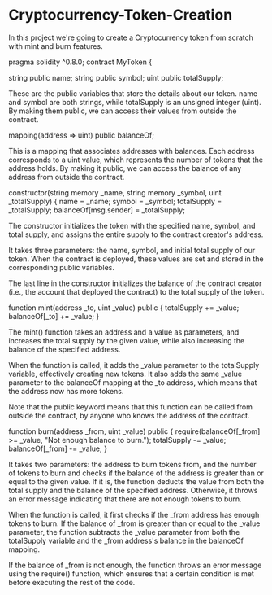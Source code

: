 # Cryptocurrency-Token-Creation

In this project we're going to create a Cryptocurrency token from scratch with mint and burn features. 

pragma solidity ^0.8.0;
contract MyToken {

string public name;
string public symbol;
uint public totalSupply;

These are the public variables that store the details about our token. name and symbol are both strings, while totalSupply is an unsigned integer (uint). By making them public, we can access their values from outside the contract.

mapping(address => uint) public balanceOf;

This is a mapping that associates addresses with balances. Each address corresponds to a uint value, which represents the number of tokens that the address holds. By making it public, we can access the balance of any address from outside the contract.

constructor(string memory _name, string memory _symbol, uint _totalSupply) {
    name = _name;
    symbol = _symbol;
    totalSupply = _totalSupply;
    balanceOf[msg.sender] = _totalSupply;

The constructor initializes the token with the specified name, symbol, and total supply, and assigns the entire supply to the contract creator's address.

It takes three parameters: the name, symbol, and initial total supply of our token. When the contract is deployed, these values are set and stored in the corresponding public variables.

The last line in the constructor initializes the balance of the contract creator (i.e., the account that deployed the contract) to the total supply of the token.


function mint(address _to, uint _value) public {
    totalSupply += _value;
    balanceOf[_to] += _value;
}

The mint() function takes an address and a value as parameters, and increases the total supply by the given value, while also increasing the balance of the specified address. 

When the function is called, it adds the _value parameter to the totalSupply variable, effectively creating new tokens. It also adds the same _value parameter to the balanceOf mapping at the _to address, which means that the address now has more tokens.

Note that the public keyword means that this function can be called from outside the contract, by anyone who knows the address of the contract.

function burn(address _from, uint _value) public {
    require(balanceOf[_from] >= _value, "Not enough balance to burn.");
    totalSupply -= _value;
    balanceOf[_from] -= _value;
}

It takes two parameters: the address to burn tokens from, and the number of tokens to burn and checks if the balance of the address is greater than or equal to the given value. If it is, the function deducts the value from both the total supply and the balance of the specified address. Otherwise, it throws an error message indicating that there are not enough tokens to burn. 

When the function is called, it first checks if the _from address has enough tokens to burn. If the balance of _from is greater than or equal to the _value parameter, the function subtracts the _value parameter from both the totalSupply variable and the _from address's balance in the balanceOf mapping.

If the balance of _from is not enough, the function throws an error message using the require() function, which ensures that a certain condition is met before executing the rest of the code.
